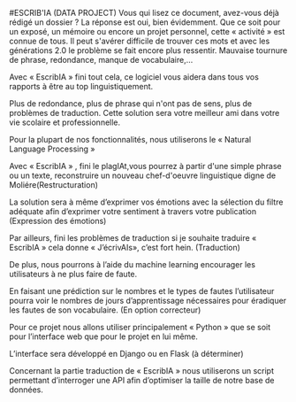 #ESCRIB'IA (DATA PROJECT)
Vous qui lisez ce document, avez-vous déjà rédigé un dossier ? La réponse est oui, bien évidemment. Que ce soit pour un exposé, un mémoire ou encore un projet personnel, cette « activité » est connue de tous. Il peut s'avérer difficile de trouver ces mots et avec les générations 2.0 le problème se fait encore plus ressentir. Mauvaise tournure de phrase, redondance, manque de vocabulaire,…

Avec « EscribIA » fini tout cela, ce logiciel vous aidera dans tous vos rapports à être au top linguistiquement.

Plus de redondance, plus de phrase qui n'ont pas de sens, plus de problèmes de traduction. Cette solution sera votre meilleur ami dans votre vie scolaire et professionnelle.

Pour la plupart de nos fonctionnalités, nous utiliserons le « Natural Language Processing »

Avec « EscribIA » , fini le plagIAt,vous pourrez à partir d'une simple phrase ou un texte, reconstruire un nouveau chef-d'oeuvre linguistique digne de Moliére(Restructuration)

La solution sera à même d’exprimer vos émotions avec la sélection du filtre adéquate afin d’exprimer votre sentiment à travers votre publication (Expression des émotions)

Par ailleurs, fini les problèmes de traduction si je souhaite traduire « EscribIA » cela donne « J’écrivAIs», c’est fort hein. (Traduction)

De plus, nous pourrons à l’aide du machine learning encourager les utilisateurs à ne plus faire de faute.

En faisant une prédiction sur le nombres et le types de fautes l’utilisateur pourra voir le nombres de jours d’apprentissage nécessaires pour éradiquer les fautes de son vocabulaire. (En option correcteur)

Pour ce projet nous allons utiliser principalement « Python » que se soit pour l’interface web que pour le projet en lui même.

L’interface sera développé en Django ou en Flask (à déterminer)

Concernant la partie traduction de « EscribIA » nous utiliserons un script permettant d’interroger une API afin d’optimiser la taille de notre base de données.
